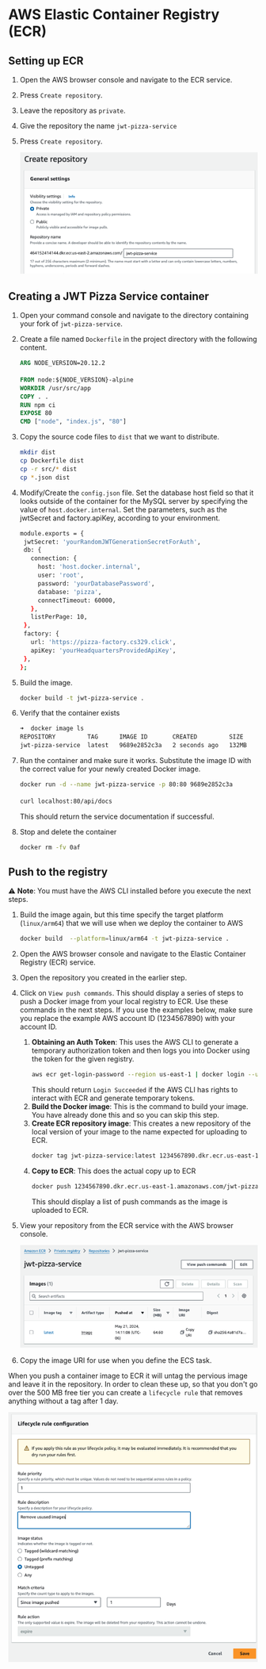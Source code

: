 # AWS Elastic Container Registry (ECR)

## Setting up ECR

1. Open the AWS browser console and navigate to the ECR service.
1. Press `Create repository`.
1. Leave the repository as `private`.
1. Give the repository the name `jwt-pizza-service`
1. Press `Create repository`.

   ![Create repository](createRepository.png)

## Creating a JWT Pizza Service container

1. Open your command console and navigate to the directory containing your fork of `jwt-pizza-service`.
1. Create a file named `Dockerfile` in the project directory with the following content.

   ```dockerFile
   ARG NODE_VERSION=20.12.2

   FROM node:${NODE_VERSION}-alpine
   WORKDIR /usr/src/app
   COPY . .
   RUN npm ci
   EXPOSE 80
   CMD ["node", "index.js", "80"]
   ```

1. Copy the source code files to `dist` that we want to distribute.
   ```sh
   mkdir dist
   cp Dockerfile dist
   cp -r src/* dist
   cp *.json dist
   ```
1. Modify/Create the `config.json` file. Set the database host field so that it looks outside of the container for the MySQL server by specifying the value of `host.docker.internal`. Set the parameters, such as the jwtSecret and factory.apiKey, according to your environment.
   ```sh
   module.exports = {
    jwtSecret: 'yourRandomJWTGenerationSecretForAuth',
    db: {
      connection: {
        host: 'host.docker.internal',
        user: 'root',
        password: 'yourDatabasePassword',
        database: 'pizza',
        connectTimeout: 60000,
      },
      listPerPage: 10,
    },
    factory: {
      url: 'https://pizza-factory.cs329.click',
      apiKey: 'yourHeadquartersProvidedApiKey',
    },
   };
   ```
1. Build the image.
   ```sh
   docker build -t jwt-pizza-service .
   ```
1. Verify that the container exists
   ```sh
   ➜  docker image ls
   REPOSITORY         TAG      IMAGE ID       CREATED         SIZE
   jwt-pizza-service  latest   9689e2852c3a   2 seconds ago   132MB
   ```
1. Run the container and make sure it works. Substitute the image ID with the correct value for your newly created Docker image.

   ```sh
   docker run -d --name jwt-pizza-service -p 80:80 9689e2852c3a

   curl localhost:80/api/docs
   ```

   This should return the service documentation if successful.

1. Stop and delete the container
   ```sh
   docker rm -fv 0af
   ```

## Push to the registry

⚠️ **Note**: You must have the AWS CLI installed before you execute the next steps.

1. Build the image again, but this time specify the target platform (`linux/arm64`) that we will use when we deploy the container to AWS
   ```sh
   docker build  --platform=linux/arm64 -t jwt-pizza-service .
   ```
1. Open the AWS browser console and navigate to the Elastic Container Registry (ECR) service.
1. Open the repository you created in the earlier step.
1. Click on `View push commands`. This should display a series of steps to push a Docker image from your local registry to ECR. Use these commands in the next steps. If you use the examples below, make sure you replace the example AWS account ID (1234567890) with your account ID.
   1. **Obtaining an Auth Token**: This uses the AWS CLI to generate a temporary authorization token and then logs you into Docker using the token for the given registry.
      ```sh
      aws ecr get-login-password --region us-east-1 | docker login --username AWS --password-stdin 1234567890.dkr.ecr.us-east-1.amazonaws.com
      ```
      This should return `Login Succeeded` if the AWS CLI has rights to interact with ECR and generate temporary tokens.
   2. **Build the Docker image**: This is the command to build your image. You have already done this and so you can skip this step.
   3. **Create ECR repository image**: This creates a new repository of the local version of your image to the name expected for uploading to ECR.
      ```sh
      docker tag jwt-pizza-service:latest 1234567890.dkr.ecr.us-east-1.amazonaws.com/jwt-pizza-service:latest
      ```
   4. **Copy to ECR**: This does the actual copy up to ECR
      ```sh
      docker push 1234567890.dkr.ecr.us-east-1.amazonaws.com/jwt-pizza-service:latest
      ```
      This should display a list of push commands as the image is uploaded to ECR.
1. View your repository from the ECR service with the AWS browser console.

   ![View uploaded image](viewUploadedDockerImage.png)

1. Copy the image URI for use when you define the ECS task.

When you push a container image to ECR it will untag the pervious image and leave it in the repository. In order to clean these up, so that you don't go over the 500 MB free tier you can create a `lifecycle rule` that removes anything without a tag after 1 day.

![Lifecycle rule](lifecycleRule.png)
